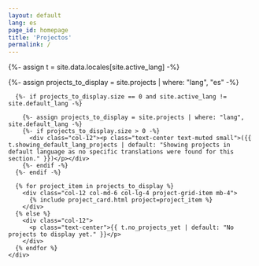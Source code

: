 ```yaml
---
layout: default
lang: es
page_id: homepage
title: 'Projectos'
permalink: /
---
```


{%- assign t = site.data.locales[site.active_lang] -%}

<div class="container-fluid py-4">
    <div class="row gx-4" id="project-grid"> 
      {%- assign projects_to_display = site.projects | where: "lang", "es" -%}

      {%- if projects_to_display.size == 0 and site.active_lang != site.default_lang -%}

        {%- assign projects_to_display = site.projects | where: "lang", site.default_lang -%}
        {%- if projects_to_display.size > 0 -%}
          <div class="col-12"><p class="text-center text-muted small">({{ t.showing_default_lang_projects | default: "Showing projects in default language as no specific translations were found for this section." }})</p></div>
        {%- endif -%}
      {%- endif -%}

      {% for project_item in projects_to_display %}
        <div class="col-12 col-md-6 col-lg-4 project-grid-item mb-4">
          {% include project_card.html project=project_item %}
        </div>
      {% else %}
        <div class="col-12">
          <p class="text-center">{{ t.no_projects_yet | default: "No projects to display yet." }}</p>
        </div>
      {% endfor %}
    </div>

</div>
